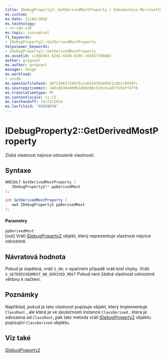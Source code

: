 ```yaml
---
title: IDebugProperty2::GetDerivedMostProperty | Dokumentace Microsoftu
ms.custom: ''
ms.date: 11/04/2016
ms.technology:
- vs-ide-sdk
ms.topic: conceptual
f1_keywords:
- IDebugProperty2::GetDerivedMostProperty
helpviewer_keywords:
- IDebugProperty2::GetDerivedMostProperty
ms.assetid: cc86b461-62d1-4340-8209-c65037fd8b02
author: gregvanl
ms.author: gregvanl
manager: douge
ms.workload:
- vssdk
ms.openlocfilehash: 58713b63728678ccab55435eb05b1cbb1c8920fc
ms.sourcegitcommit: 240c8b34e80952d00e90c52dcb1a077b9aff47f6
ms.translationtype: MT
ms.contentlocale: cs-CZ
ms.lasthandoff: 10/23/2018
ms.locfileid: "49929878"
---
```

# <a name="idebugproperty2getderivedmostproperty"></a>IDebugProperty2::GetDerivedMostProperty
Získá vlastnost nejvíce odvozené vlastnosti.  
  
## <a name="syntax"></a>Syntaxe  
  
```cpp  
HRESULT GetDerivedMostProperty (   
   IDebugProperty2** ppDerivedMost  
);  
```  
  
```csharp  
int GetDerivedMostProperty (   
   out IDebugProperty2 ppDerivedMost  
);  
```  
  
#### <a name="parameters"></a>Parametry  
 `ppDerivedMost`  
 [out] Vrátí [IDebugProperty2](../../../extensibility/debugger/reference/idebugproperty2.md) objekt, který reprezentuje vlastnost nejvíce odvozené.  
  
## <a name="return-value"></a>Návratová hodnota  
 Pokud je úspěšná, vrátí `S_OK`; v opačném případě vrátí kód chyby. Vrátí `S_GETDERIVEDMOST_NO_DERIVED_MOST` Pokud není žádná vlastnost odvozené většinu k načtení.  
  
## <a name="remarks"></a>Poznámky  
 Například, pokud je tato vlastnost popisuje objekt, který implementuje `ClassRoot` , ale která je ve skutečnosti instance `ClassDerived` , která je odvozena od `ClassRoot`, pak tato metoda vrátí [IDebugProperty2](../../../extensibility/debugger/reference/idebugproperty2.md) objektu popisující `ClassDerived` objektu.  
  
## <a name="see-also"></a>Viz také  
 [IDebugProperty2](../../../extensibility/debugger/reference/idebugproperty2.md)